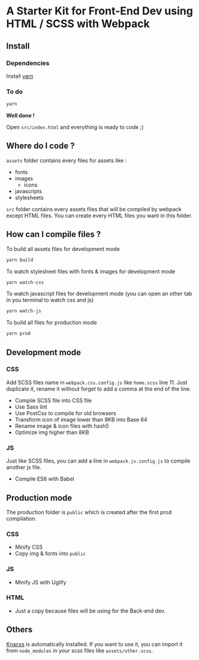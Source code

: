 # A Starter Kit for Front-End Dev using HTML / SCSS with Webpack

## Install
### Dependencies
Install [yarn](https://yarnpkg.com/lang/fr/docs/install)

### To do
```sh
yarn
```
**Well done !**

Open `src/index.html` and everything is ready to code ;)

## Where do I code ?
`assets` folder contains every files for assets like :
- fonts
- images
	- icons
- javascripts
- stylesheets

`src` folder contains every assets files that will be compiled by webpack except HTML files. You can create every HTML files you want in this folder.

## How can I compile files ?
To build all assets files for development mode
```sh
yarn build
```

To watch stylesheet files with fonts & images for development mode
```sh
yarn watch-css
```

To watch javascript files for development mode (you can open an other tab in you terminal to watch css and js)
```sh
yarn watch-js
```

To build all files for production mode
```sh
yarn prod
```

## Development mode
### CSS
Add SCSS files name in `webpack.css.config.js` like `home.scss` line 11. Just duplicate it, rename it without forget to add a comma at the end of the line.

- Compile SCSS file into CSS file
- Use Sass lint
- Use PostCss to compile for old browsers
- Transform icon of image lower than 8KB into Base 64
- Rename image & icon files with hash5
- Optimize img higher than 8KB

### JS
Just like SCSS files, you can add a line in `webpack.js.config.js` to compile another js file.

- Compile ES6 with Babel

## Production mode
The production folder is `public` which is created after the first prod compilation.
### CSS
- Minify CSS
- Copy img & fonts into `public`

### JS
- Minify JS with Uglify

### HTML
- Just a copy because files will be using for the Back-end dev.

## Others
[Knacss](https://www.knacss.com/) is automatically installed. If you want to use it, you can import it from `node_modules` in your scss files like `assets/other.scss`.
